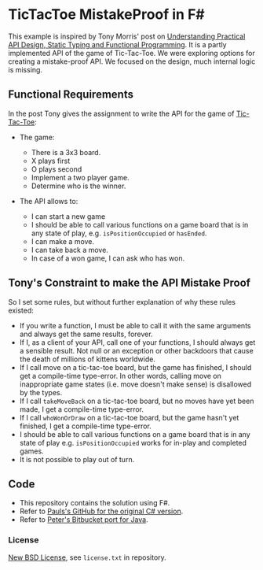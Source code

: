# TicTacToe MistakeProof in F#

This example is inspired by Tony Morris' post on [Understanding Practical API Design, Static Typing and Functional Programming](http://blog.tmorris.net/posts/understanding-practical-api-design-static-typing-and-functional-programming/).
It is a partly implemented API of the game of Tic-Tac-Toe. We were exploring options for creating a mistake-proof API. We focused on the design, much internal logic is missing.

## Functional Requirements

In the post Tony gives the assignment to write the API for the game of [Tic-Tac-Toe](http://en.wikipedia.org/wiki/Tic-tac-toe):

* The game:
    * There is a 3x3 board.
    * X plays first
    * O plays second
    * Implement a two player game.
    * Determine who is the winner.

* The API allows to:
    * I can start a new game
    * I should be able to call various functions on a game board that is in any state of play, e.g. `isPositionOccupied` or `hasEnded`.
    * I can make a move.
    * I can take back a move.
    * In case of a won game, I can ask who has won.

## Tony's Constraint to make the API Mistake Proof

So I set some rules, but without further explanation of why these rules existed:

* If you write a function, I must be able to call it with the same arguments and always get the same results, forever.
* If I, as a client of your API, call one of your functions, I should always get a sensible result. Not null or an exception or other backdoors that cause the death of millions of kittens worldwide.
* If I call move on a tic-tac-toe board, but the game has finished, I should get a compile-time type-error. In other words, calling move on inappropriate game states (i.e. move doesn't make sense) is disallowed by the types.
* If I call `takeMoveBack` on a tic-tac-toe board, but no moves have yet been made, I get a compile-time type-error.
* If I call `whoWonOrDraw` on a tic-tac-toe board, but the game hasn't yet finished, I get a compile-time type-error.
* I should be able to call various functions on a game board that is in any state of play e.g. `isPositionOccupied` works for in-play and completed games.
* It is not possible to play out of turn.

## Code

* This repository contains the solution using F#.
* Refer to [Pauls's GitHub for the original C# version](https://github.com/paulroho/TicTacToe-MistakeProof).
* Refer to [Peter's Bitbucket port for Java](https://bitbucket.org/pkofler/tictactoe-mistakeproof-java).

### License
[New BSD License](http://opensource.org/licenses/bsd-license.php), see `license.txt` in repository.
